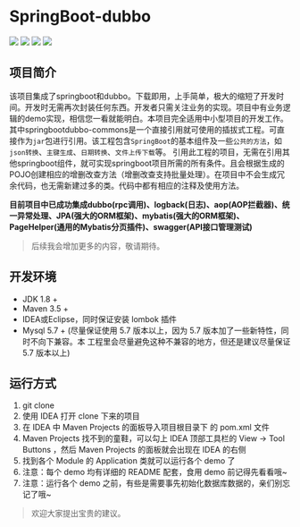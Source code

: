 # SpringBoot-dubbo

![](https://img.shields.io/badge/build-passing-brightgreen) ![](https://img.shields.io/badge/JDK-1.8.0-orange) ![](https://img.shields.io/badge/SpringBoot-2.1.5.RELEASE-brightgreen) ![](https://img.shields.io/badge/license-MIT-blue)



## 项目简介

该项目集成了springboot和dubbo。下载即用，上手简单，极大的缩短了开发时间。开发时无需再次封装任何东西。开发者只需关注业务的实现。项目中有业务逻辑的demo实现，相信您一看就能明白。本项目完全适用中小型项目的开发工作。
其中springbootdubbo-commons是一个直接引用就可使用的插拔式工程。可直接作为`jar`包进行引用。该工程包含`SpringBoot`的基本组件及一些`公共的方法`，如`json转换`、`主键生成`、`日期转换`、`文件上传下载`等。
引用此工程的项目，无需在引用其他springboot组件，就可实现springboot项目所需的所有条件。且会根据生成的POJO创建相应的增删改查方法（增删改查支持批量处理）。在项目中不会生成冗余代码，也无需新建过多的类。代码中都有相应的注释及使用方法。

**目前项目中已成功集成dubbo(rpc调用)、logback(日志)、aop(AOP拦截器)、统一异常处理、JPA(强大的ORM框架)、mybatis(强大的ORM框架)、PageHelper(通用的Mybatis分页插件)、swagger(API接口管理测试)**
> 后续我会增加更多的内容，敬请期待。

## 开发环境
- JDK 1.8 +
- Maven 3.5 +
- IDEA或Eclipse，同时保证安装 lombok 插件
- Mysql 5.7 + (尽量保证使用 5.7 版本以上，因为 5.7 版本加了一些新特性，同时不向下兼容。本 工程里会尽量避免这种不兼容的地方，但还是建议尽量保证 5.7 版本以上)

## 运行方式
1. git clone 
2. 使用 IDEA 打开 clone 下来的项目
3. 在 IDEA 中 Maven Projects 的面板导入项目根目录下 的 pom.xml 文件
4. Maven Projects 找不到的童鞋，可以勾上 IDEA 顶部工具栏的 View -> Tool Buttons ，然后 Maven Projects 的面板就会出现在 IDEA 的右侧
5. 找到各个 Module 的 Application 类就可以运行各个 demo 了
6. 注意：每个 demo 均有详细的 README 配套，食用 demo 前记得先看看哦~
7. 注意：运行各个 demo 之前，有些是需要事先初始化数据库数据的，亲们别忘记了哦~

> 欢迎大家提出宝贵的建议。
